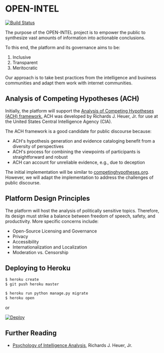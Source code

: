 # OPEN-INTEL

[![Build Status](https://travis-ci.org/twschiller/open-intel.svg?branch=master)](https://travis-ci.org/twschiller/open-intel)

The purpose of the OPEN-INTEL project is to empower the public to synthesize vast amounts of information into actionable conclusions.

To this end, the platform and its governance aims to be:

1. Inclusive
2. Transparent
3. Meritocratic

Our approach is to take best practices from the intelligence and business communities and adapt them work with internet 
communities.

## Analysis of Competing Hypotheses (ACH)

Initially, the platform will support the [Analysis of Competing Hypotheses (ACH) framework.](https://en.wikipedia.org/wiki/Analysis_of_competing_hypotheses)
ACH was developed by Richards J. Heuer, Jr. for use at the United States Central Intelligence Agency (CIA).

The ACH framework is a good candidate for public discourse because:

* ACH's hypothesis generation and evidence cataloging benefit from a diversity of perspectives
* ACH's process for combining the viewpoints of participants is straightforward and robust
* ACH can account for unreliable evidence, e.g., due to deception

The initial implementation will be similar to [competinghypotheses.org](http://competinghypotheses.org/). However, we 
will adapt the implementation to address the challenges of public discourse.

## Platform Design Principles

The platform will host the analysis of politically sensitive topics. Therefore, its design must strike a balance between
freedom of speech, safety, and productivity. More specific concerns include:

* Open-Source Licensing and Governance
* Privacy
* Accessibility
* Internationalization and Localization
* Moderation vs. Censorship

## Deploying to Heroku

```sh
$ heroku create
$ git push heroku master

$ heroku run python manage.py migrate
$ heroku open
```
or

[![Deploy](https://www.herokucdn.com/deploy/button.png)](https://heroku.com/deploy)

Further Reading
----------

* [Psychology of Intelligence Analysis](https://www.cia.gov/library/center-for-the-study-of-intelligence/csi-publications/books-and-monographs/psychology-of-intelligence-analysis/PsychofIntelNew.pdf), Richards J. Heuer, Jr.



